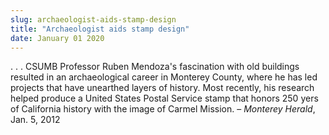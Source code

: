 ```yaml
---
slug: archaeologist-aids-stamp-design
title: "Archaeologist aids stamp design"
date: January 01 2020
---
```


<p>. . . CSUMB Professor Ruben Mendoza's fascination with old buildings resulted in an archaeological career in Monterey County, where he has led projects that have unearthed layers of history. Most recently, his research helped produce a United States Postal Service stamp that honors 250 yers of California history with the image of Carmel Mission. – <em>Monterey Herald</em>, Jan. 5, 2012
</p>
